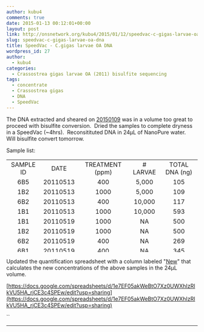 ```yaml
---
author: kubu4
comments: true
date: 2015-01-13 00:12:01+00:00
layout: post
link: http://onsnetwork.org/kubu4/2015/01/12/speedvac-c-gigas-larvae-oa-dna/
slug: speedvac-c-gigas-larvae-oa-dna
title: SpeedVac - C.gigas larvae OA DNA
wordpress_id: 27
author:
  - kubu4
categories:
  - Crassostrea gigas larvae OA (2011) bisulfite sequencing
tags:
  - concentrate
  - Crassostrea gigas
  - DNA
  - SpeedVac
---
```


The DNA extracted and sheared on [20150109](http://onsnetwork.org/kubu4/2015/01/09/dna-isolation-c-gigas-larvae-from-2011-noaa-oa-experiment/) was in a volume too great to proceed with bisulfite conversion.  Dried the samples to complete dryness in a SpeedVac (~4hrs).  Reconsitituted DNA in 24μL of NanoPure water.  Will bisulfite convert tomorrow.

Sample list:
<table width="263" style="height: 244px;" >
<tbody >
<tr >

<td style="text-align: center;" >SAMPLE ID
</td>

<td style="text-align: center;" >DATE
</td>

<td style="text-align: center;" >TREATMENT (ppm)
</td>

<td style="text-align: center;" ># LARVAE
</td>

<td style="text-align: center;" >TOTAL DNA (ng)
</td>
</tr>
<tr >

<td style="text-align: center;" >6B5
</td>

<td style="text-align: center;" >20110513
</td>

<td style="text-align: center;" >400
</td>

<td style="text-align: center;" >5,000
</td>

<td style="text-align: center;" >105
</td>
</tr>
<tr >

<td style="text-align: center;" >1B2
</td>

<td style="text-align: center;" >20110513
</td>

<td style="text-align: center;" >1000
</td>

<td style="text-align: center;" >5,000
</td>

<td style="text-align: center;" >109
</td>
</tr>
<tr >

<td style="text-align: center;" >6B2
</td>

<td style="text-align: center;" >20110513
</td>

<td style="text-align: center;" >400
</td>

<td style="text-align: center;" >10,000
</td>

<td style="text-align: center;" >117
</td>
</tr>
<tr >

<td style="text-align: center;" >1B1
</td>

<td style="text-align: center;" >20110513
</td>

<td style="text-align: center;" >1000
</td>

<td style="text-align: center;" >10,000
</td>

<td style="text-align: center;" >593
</td>
</tr>
<tr >

<td style="text-align: center;" >1B1
</td>

<td style="text-align: center;" >20110519
</td>

<td style="text-align: center;" >1000
</td>

<td style="text-align: center;" >NA
</td>

<td style="text-align: center;" >500
</td>
</tr>
<tr >

<td style="text-align: center;" >1B2
</td>

<td style="text-align: center;" >20110519
</td>

<td style="text-align: center;" >1000
</td>

<td style="text-align: center;" >NA
</td>

<td style="text-align: center;" >500
</td>
</tr>
<tr >

<td style="text-align: center;" >6B2
</td>

<td style="text-align: center;" >20110519
</td>

<td style="text-align: center;" >400
</td>

<td style="text-align: center;" >NA
</td>

<td style="text-align: center;" >269
</td>
</tr>
<tr >

<td style="text-align: center;" >6B1
</td>

<td style="text-align: center;" >20110519
</td>

<td style="text-align: center;" >400
</td>

<td style="text-align: center;" >NA
</td>

<td style="text-align: center;" >345
</td>
</tr>
</tbody>
</table>


Updated the quantification spreadsheet with a column labeled "[New](ug/uL)" that calculates the new concentrations of the above samples in the 24μL volume.

[https://docs.google.com/spreadsheets/d/1e7EF05akWeBtO7Xz0UWXhIzRlkVU5HA_rjCE3c4SPEw/edit?usp=sharing](https://docs.google.com/spreadsheets/d/1e7EF05akWeBtO7Xz0UWXhIzRlkVU5HA_rjCE3c4SPEw/edit?usp=sharing)

``



* * *




